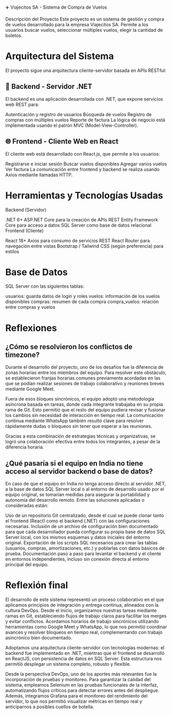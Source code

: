 ✈️ Viajecitos SA - Sistema de Compra de Vuelos 

Descripción del Proyecto
Este proyecto es un sistema de gestión y compra de vuelos desarrollado para la empresa Viajecitos SA. Permite a los usuarios buscar vuelos, seleccionar múltiples vuelos, elegir la cantidad de boletos.

# Arquitectura del Sistema
El proyecto sigue una arquitectura cliente-servidor basada en APIs RESTful:

## 🔧 Backend - Servidor .NET
El backend es una aplicación desarrollada con .NET, que expone servicios web REST para:

Autenticación y registro de usuarios
Búsqueda de vuelos
Registro de compras con múltiples vuelos
Reporte de factura
La lógica de negocio está implementada usando el patrón MVC (Model-View-Controller).

## 🌐 Frontend - Cliente Web en React
El cliente web está desarrollado con React.js, que permite a los usuarios:

Registrarse e iniciar sesión
Buscar vuelos disponibles
Agregar varios vuelos
Ver factura
La comunicación entre frontend y backend se realiza usando Axios mediante llamadas HTTP.

# Herramientas y Tecnologías Usadas
Backend (Servidor)

.NET 6+
ASP.NET Core para la creación de APIs REST
Entity Framework Core para acceso a datos
SQL Server como base de datos relacional
Frontend (Cliente)

React 18+
Axios para consumo de servicios REST
React Router para navegación entre vistas
Bootstrap / Tailwind CSS (según preferencia) para estilos
# Base de Datos
SQL Server con las siguientes tablas:

usuarios: guarda datos de login y roles
vuelos: información de los vuelos disponibles
compras: resumen de cada compra
compra_vuelos: relación entre compras y vuelos

# Reflexiones
## ¿Cómo se resolvieron los conflictos de timezone?

Durante el desarrollo del proyecto, uno de los desafíos fue la diferencia de zonas horarias entre los miembros del equipo. Para resolver este obstáculo, se establecieron franjas horarias comunes previamente acordadas en las que se podían realizar sesiones de trabajo colaborativo y reuniones breves mediante Google Meet.

Fuera de esos bloques sincrónicos, el equipo adoptó una metodología asíncrona basada en tareas, donde cada integrante trabajaba en su propia rama de Git. Esto permitió que el resto del equipo pudiera revisar y fusionar los cambios sin necesidad de interacción en tiempo real. La comunicación continua mediante WhatsApp también resultó clave para resolver rápidamente dudas o bloqueos sin tener que esperar a las reuniones.

Gracias a esta combinación de estrategias técnicas y organizativas, se logró una colaboración efectiva entre todos los integrantes, a pesar de la diferencia horaria.

## ¿Qué pasaría si el equipo en India no tiene acceso al servidor backend o base de datos?
En caso de que el equipo en India no tenga acceso directo al servidor .NET, a la base de datos SQL Server local o al entorno de desarrollo usado por el equipo original, se tomarían medidas para asegurar la portabilidad y autonomía del desarrollo remoto. Entre las soluciones aplicadas o consideradas están:

Uso de un repositorio Git centralizado, desde el cual se puede clonar tanto el frontend (React) como el backend (.NET) con las configuraciones necesarias.
Inclusión de un archivo de configuración bien documentado para que cada desarrollador pueda configurar su propia base de datos SQL Server local, con los mismos esquemas y datos iniciales del entorno original.
Exportación de los scripts SQL necesarios para crear las tablas (usuarios, compras, amortizaciones, etc.) y poblarlas con datos básicos de prueba.
Documentación paso a paso para levantar el backend y el cliente en entornos independientes, incluso sin conexión directa al entorno principal del equipo.

# Reflexión final
El desarrollo de este sistema representó un proceso colaborativo en el que aplicamos principios de integración y entrega continua, alineados con la cultura DevOps. Desde el inicio, organizamos nuestras tareas mediante ramas en Git, estableciendo flujos de trabajo claros para facilitar los merges y evitar conflictos. Acordamos horarios de trabajo sincrónicos utilizando herramientas como Google Meet y WhatsApp, lo que nos permitió coordinar avances y resolver bloqueos en tiempo real, complementando con trabajo asincrónico bien documentado.

Adoptamos una arquitectura cliente-servidor con tecnologías modernas: el backend fue implementado en .NET, mientras que el frontend se desarrolló en ReactJS, con persistencia de datos en SQL Server. Esta estructura nos permitió desplegar un sistema completo, robusto y flexible.

Desde la perspectiva DevOps, uno de los aportes más relevantes fue la incorporación de pruebas y monitoreo. Para garantizar la calidad del sistema, empleamos Selenium en las pruebas funcionales de la interfaz, automatizando flujos críticos para detectar errores antes del despliegue. Además, integramos Grafana para el monitoreo del rendimiento del servidor, lo que nos permitió visualizar métricas en tiempo real y anticiparnos a posibles cuellos de botella.
